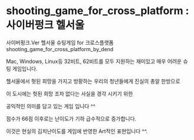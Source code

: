 # shooting_game_for_cross_platform : 사이버펑크 헬서울
사이버펑크.Ver 헬서울 슈팅게임 for 크로스플랫폼 shooting_game_for_cross_platform_by_dend

Mac, Windows, Linux등 32비트, 62비트를 모두 지원하는 재미있고 매우 어려운 슈팅 게임입니다.

헬서울에서 헛된 희망을 가지고 방황하는 우리의 청년들에게 진실의 총알 한방으로

이 도시에는 헛된 희망 조차 없다는 사실을 경각 시키기 위한

공익적인 의미를 담고 있는 게임 입니다 ^^

점수가 66점 이후로는 난이도가 기하 급수적으로 증가합니다.

이것은 현실의 김치난이도를 게임에 반영한 Art적인 표현입니다 ^^.
